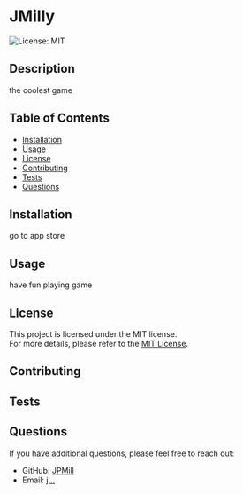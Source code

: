 # JMilly

![License: MIT](https://img.shields.io/badge/License-MIT-yellow.svg)

## Description
the coolest game

## Table of Contents
- [Installation](#installation)
- [Usage](#usage)
- [License](#license)
- [Contributing](#contributing)
- [Tests](#tests)
- [Questions](#questions)

## Installation
go to app store

## Usage
have fun playing game


## License
This project is licensed under the MIT license.  
For more details, please refer to the [MIT License](https://opensource.org/licenses/MIT).
  

## Contributing


## Tests


## Questions
If you have additional questions, please feel free to reach out:
- GitHub: [JPMill](https://github.com/JPMill)
- Email: [j...](mailto:j...)
  